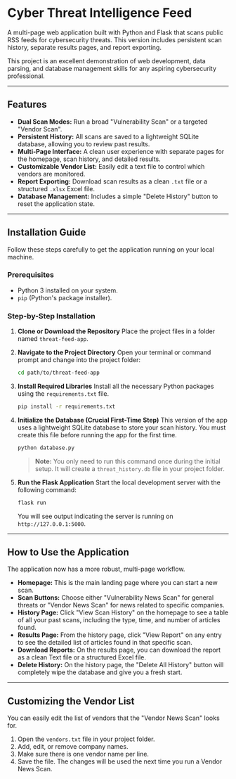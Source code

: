 # Cyber Threat Intelligence Feed

A multi-page web application built with Python and Flask that scans public RSS feeds for cybersecurity threats. This version includes persistent scan history, separate results pages, and report exporting.

This project is an excellent demonstration of web development, data parsing, and database management skills for any aspiring cybersecurity professional.

---

## Features

-   **Dual Scan Modes:** Run a broad "Vulnerability Scan" or a targeted "Vendor Scan".
-   **Persistent History:** All scans are saved to a lightweight SQLite database, allowing you to review past results.
-   **Multi-Page Interface:** A clean user experience with separate pages for the homepage, scan history, and detailed results.
-   **Customizable Vendor List:** Easily edit a text file to control which vendors are monitored.
-   **Report Exporting:** Download scan results as a clean `.txt` file or a structured `.xlsx` Excel file.
-   **Database Management:** Includes a simple "Delete History" button to reset the application state.

---

## Installation Guide

Follow these steps carefully to get the application running on your local machine.

### Prerequisites

-   Python 3 installed on your system.
-   `pip` (Python's package installer).

### Step-by-Step Installation

1.  **Clone or Download the Repository**
    Place the project files in a folder named `threat-feed-app`.

2.  **Navigate to the Project Directory**
    Open your terminal or command prompt and change into the project folder:
    ```bash
    cd path/to/threat-feed-app
    ```

3.  **Install Required Libraries**
    Install all the necessary Python packages using the `requirements.txt` file.
    ```bash
    pip install -r requirements.txt
    ```

4.  **Initialize the Database (Crucial First-Time Step)**
    This version of the app uses a lightweight SQLite database to store your scan history. You must create this file before running the app for the first time.
    ```bash
    python database.py
    ```
    > **Note:** You only need to run this command once during the initial setup. It will create a `threat_history.db` file in your project folder.

5.  **Run the Flask Application**
    Start the local development server with the following command:
    ```bash
    flask run
    ```
    You will see output indicating the server is running on `http://127.0.0.1:5000`.

---

## How to Use the Application

The application now has a more robust, multi-page workflow.

-   **Homepage:** This is the main landing page where you can start a new scan.
-   **Scan Buttons:** Choose either "Vulnerability News Scan" for general threats or "Vendor News Scan" for news related to specific companies.
-   **History Page:** Click "View Scan History" on the homepage to see a table of all your past scans, including the type, time, and number of articles found.
-   **Results Page:** From the history page, click "View Report" on any entry to see the detailed list of articles found in that specific scan.
-   **Download Reports:** On the results page, you can download the report as a clean Text file or a structured Excel file.
-   **Delete History:** On the history page, the "Delete All History" button will completely wipe the database and give you a fresh start.

---

## Customizing the Vendor List

You can easily edit the list of vendors that the "Vendor News Scan" looks for.

1.  Open the `vendors.txt` file in your project folder.
2.  Add, edit, or remove company names.
3.  Make sure there is one vendor name per line.
4.  Save the file. The changes will be used the next time you run a Vendor News Scan.
